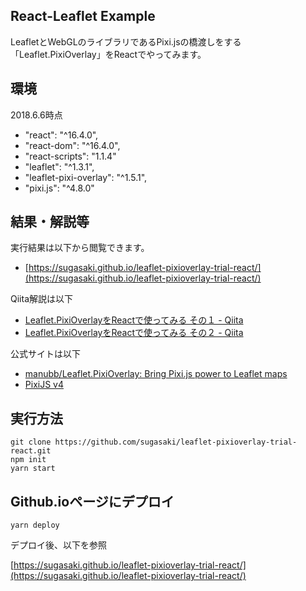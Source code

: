 

## React-Leaflet Example

LeafletとWebGLのライブラリであるPixi.jsの橋渡しをする「Leaflet.PixiOverlay」をReactでやってみます。

## 環境
2018.6.6時点
* "react": "^16.4.0",
* "react-dom": "^16.4.0",
* "react-scripts": "1.1.4"
* "leaflet": "^1.3.1",
* "leaflet-pixi-overlay": "^1.5.1",
* "pixi.js": "^4.8.0"

## 結果・解説等

実行結果は以下から閲覧できます。
* [https://sugasaki.github.io/leaflet-pixioverlay-trial-react/](https://sugasaki.github.io/leaflet-pixioverlay-trial-react/)


Qiita解説は以下
* [Leaflet.PixiOverlayをReactで使ってみる その１ - Qiita](https://qiita.com/sugasaki/items/19e77872dc7474570593)
* [Leaflet.PixiOverlayをReactで使ってみる その２ - Qiita](https://qiita.com/sugasaki/items/1974eb2716116f0defe2)


公式サイトは以下
* [manubb/Leaflet.PixiOverlay: Bring Pixi.js power to Leaflet maps](https://github.com/manubb/Leaflet.PixiOverlay)
* [PixiJS v4](http://www.pixijs.com/)



## 実行方法

```
git clone https://github.com/sugasaki/leaflet-pixioverlay-trial-react.git
npm init
yarn start
```


## Github.ioページにデプロイ

```
yarn deploy
```


デプロイ後、以下を参照

[https://sugasaki.github.io/leaflet-pixioverlay-trial-react/](https://sugasaki.github.io/leaflet-pixioverlay-trial-react/)

